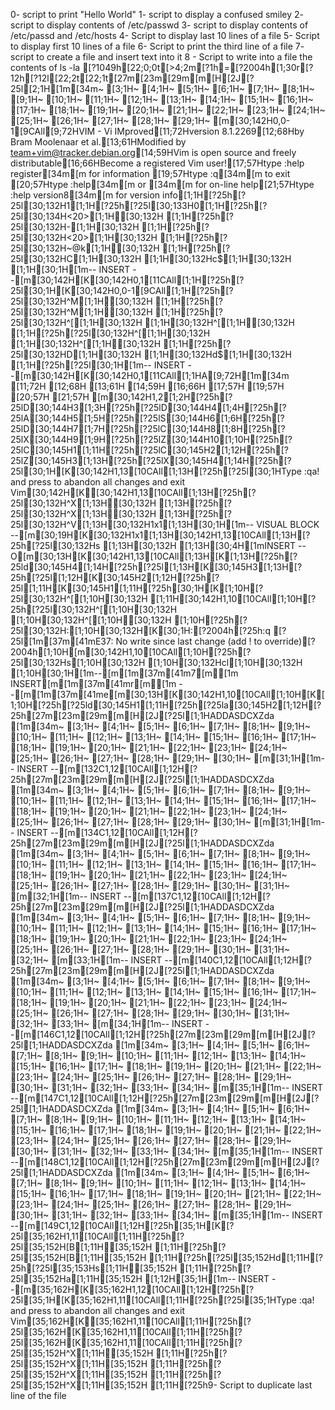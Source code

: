 0- script to print "Hello World"
1- script to display a confused smiley
2- script to display contents of /etc/passwd
3- script to display contents of /etc/passd and /etc/hosts
4- Script to display last 10 lines of a file
5- Script to display first 10 lines of a file
6- Script to print the third line of a file
7- script to create a file and insert text into it
8 - Script to write into a file the contents of ls -la
[?1049h[22;0;0t[>4;2m[?1h=[?2004h[1;30r[?12h[?12l[22;2t[22;1t[27m[23m[29m[m[H[2J[?25l[2;1H[1m[34m~                                                                                                                                                              [3;1H~                                                                                                                                                              [4;1H~                                                                                                                                                              [5;1H~                                                                                                                                                              [6;1H~                                                                                                                                                              [7;1H~                                                                                                                                                              [8;1H~                                                                                                                                                              [9;1H~                                                                                                                                                              [10;1H~                                                                                                                                                              [11;1H~                                                                                                                                                              [12;1H~                                                                                                                                                              [13;1H~                                                                                                                                                              [14;1H~                                                                                                                                                              [15;1H~                                                                                                                                                              [16;1H~                                                                                                                                                              [17;1H~                                                                                                                                                              [18;1H~                                                                                                                                                              [19;1H~                                                                                                                                                              [20;1H~                                                                                                                                                              [21;1H~                                                                                                                                                              [22;1H~                                                                                                                                                              [23;1H~                                                                                                                                                              [24;1H~                                                                                                                                                              [25;1H~                                                                                                                                                              [26;1H~                                                                                                                                                              [27;1H~                                                                                                                                                              [28;1H~                                                                                                                                                              [29;1H~                                                                                                                                                              [m[30;142H0,0-1[9CAll[9;72HVIM - Vi IMproved[11;72Hversion 8.1.2269[12;68Hby Bram Moolenaar et al.[13;61HModified by team+vim@tracker.debian.org[14;59HVim is open source and freely distributable[16;66HBecome a registered Vim user![17;57Htype  :help register[34m<Enter>[m   for information [19;57Htype  :q[34m<Enter>[m               to exit         [20;57Htype  :help[34m<Enter>[m  or  [34m<F1>[m  for on-line help[21;57Htype  :help version8[34m<Enter>[m   for version info[1;1H[?25h[?25l[30;132H1[1;1H[?25h[?25l[30;133H0[1;1H[?25h[?25l[30;134H<20>[1;1H[30;132H      [1;1H[?25h[?25l[30;132H-[1;1H[30;132H [1;1H[?25h[?25l[30;132H<20>[1;1H[30;132H    [1;1H[?25h[?25l[30;132H~@k[1;1H[30;132H   [1;1H[?25h[?25l[30;132HC[1;1H[30;132H [1;1H[30;132Hc$[1;1H[30;132H  [1;1H[30;1H[1m-- INSERT --[m[30;142H[K[30;142H0,1[11CAll[1;1H[?25h[?25l[30;1H[K[30;142H0,0-1[9CAll[1;1H[?25h[?25l[30;132H^M[1;1H[30;132H  [1;1H[?25h[?25l[30;132H^M[1;1H[30;132H  [1;1H[?25h[?25l[30;132H^[[1;1H[30;132H  [1;1H[30;132H^[[1;1H[30;132H  [1;1H[?25h[?25l[30;132H^[[1;1H[30;132H  [1;1H[30;132H^[[1;1H[30;132H  [1;1H[?25h[?25l[30;132HD[1;1H[30;132H [1;1H[30;132Hd$[1;1H[30;132H  [1;1H[?25h[?25l[30;1H[1m-- INSERT --[m[30;142H[K[30;142H0,1[11CAll[1;1HA[9;72H[1m[34m                 [11;72H                [12;68H                        [13;61H                                       [14;59H                                           [16;66H                             [17;57H                                              [19;57H                                              [20;57H                                              [21;57H                                              [m[30;142H1,2[1;2H[?25h[?25lD[30;144H3[1;3H[?25h[?25lD[30;144H4[1;4H[?25h[?25lA[30;144H5[1;5H[?25h[?25lS[30;144H6[1;6H[?25h[?25lD[30;144H7[1;7H[?25h[?25lC[30;144H8[1;8H[?25h[?25lX[30;144H9[1;9H[?25h[?25lZ[30;144H10[1;10H[?25h[?25lC[30;145H1[1;11H[?25h[?25lC[30;145H2[1;12H[?25h[?25lZ[30;145H3[1;13H[?25h[?25lX[30;145H4[1;14H[?25h[?25l[30;1H[K[30;142H1,13[10CAll[1;13H[?25h[?25l[30;1HType  :qa!  and press <Enter> to abandon all changes and exit Vim[30;142H[K[30;142H1,13[10CAll[1;13H[?25h[?25l[30;132H^X[1;13H[30;132H  [1;13H[?25h[?25l[30;132H^X[1;13H[30;132H  [1;13H[?25h[?25l[30;132H^V[1;13H[30;132H1x1[1;13H[30;1H[1m-- VISUAL BLOCK --[m[30;19H[K[30;132H1x1[1;13H[30;142H1,13[10CAll[1;13H[?25h[?25l[30;132Hs  [1;13H[30;132H [1;13H[30;4H[1mINSERT --O[m[30;13H[K[30;142H1,13[10CAll[1;13H[K[1;13H[?25h[?25ld[30;145H4[1;14H[?25h[?25l[1;13H[K[30;145H3[1;13H[?25h[?25l[1;12H[K[30;145H2[1;12H[?25h[?25l[1;11H[K[30;145H1[1;11H[?25h[30;1H[K[1;10H[?25l[30;132H^[[1;10H[30;132H  [1;11H[30;142H1,10[10CAll[1;10H[?25h[?25l[30;132H^[[1;10H[30;132H  [1;10H[30;132H^[[1;10H[30;132H  [1;10H[?25h[?25l[30;132H:[1;10H[30;132H[K[30;1H:[?2004h[?25h:q[?25l[1m[37m[41mE37: No write since last change (add ! to override)[?2004h[1;10H[m[30;142H1,10[10CAll[1;10H[?25h[?25l[30;132Hs[1;10H[30;132H [1;10H[30;132Hcl[1;10H[30;132H  [1;10H[30;1H[1m--[m[1m[37m[41m7[m[1m INSERT[m[1m[37m[41mr[m[1m --[m[1m[37m[41me[m[30;13H[K[30;142H1,10[10CAll[1;10H[K[1;10H[?25h[?25ld[30;145H1[1;11H[?25h[?25la[30;145H2[1;12H[?25h[27m[23m[29m[m[H[2J[?25l[1;1HADDASDCXZda
[1m[34m~                                                                                                                                                                 [3;1H~                                                                                                                                                                 [4;1H~                                                                                                                                                                 [5;1H~                                                                                                                                                                 [6;1H~                                                                                                                                                                 [7;1H~                                                                                                                                                                 [8;1H~                                                                                                                                                                 [9;1H~                                                                                                                                                                 [10;1H~                                                                                                                                                                 [11;1H~                                                                                                                                                                 [12;1H~                                                                                                                                                                 [13;1H~                                                                                                                                                                 [14;1H~                                                                                                                                                                 [15;1H~                                                                                                                                                                 [16;1H~                                                                                                                                                                 [17;1H~                                                                                                                                                                 [18;1H~                                                                                                                                                                 [19;1H~                                                                                                                                                                 [20;1H~                                                                                                                                                                 [21;1H~                                                                                                                                                                 [22;1H~                                                                                                                                                                 [23;1H~                                                                                                                                                                 [24;1H~                                                                                                                                                                 [25;1H~                                                                                                                                                                 [26;1H~                                                                                                                                                                 [27;1H~                                                                                                                                                                 [28;1H~                                                                                                                                                                 [29;1H~                                                                                                                                                                 [30;1H~                                                                                                                                                                 [m[31;1H[1m-- INSERT --[m[132C1,12[10CAll[1;12H[?25h[27m[23m[29m[m[H[2J[?25l[1;1HADDASDCXZda
[1m[34m~                                                                                                                                                                   [3;1H~                                                                                                                                                                   [4;1H~                                                                                                                                                                   [5;1H~                                                                                                                                                                   [6;1H~                                                                                                                                                                   [7;1H~                                                                                                                                                                   [8;1H~                                                                                                                                                                   [9;1H~                                                                                                                                                                   [10;1H~                                                                                                                                                                   [11;1H~                                                                                                                                                                   [12;1H~                                                                                                                                                                   [13;1H~                                                                                                                                                                   [14;1H~                                                                                                                                                                   [15;1H~                                                                                                                                                                   [16;1H~                                                                                                                                                                   [17;1H~                                                                                                                                                                   [18;1H~                                                                                                                                                                   [19;1H~                                                                                                                                                                   [20;1H~                                                                                                                                                                   [21;1H~                                                                                                                                                                   [22;1H~                                                                                                                                                                   [23;1H~                                                                                                                                                                   [24;1H~                                                                                                                                                                   [25;1H~                                                                                                                                                                   [26;1H~                                                                                                                                                                   [27;1H~                                                                                                                                                                   [28;1H~                                                                                                                                                                   [29;1H~                                                                                                                                                                   [30;1H~                                                                                                                                                                   [m[31;1H[1m-- INSERT --[m[134C1,12[10CAll[1;12H[?25h[27m[23m[29m[m[H[2J[?25l[1;1HADDASDCXZda
[1m[34m~                                                                                                                                                                      [3;1H~                                                                                                                                                                      [4;1H~                                                                                                                                                                      [5;1H~                                                                                                                                                                      [6;1H~                                                                                                                                                                      [7;1H~                                                                                                                                                                      [8;1H~                                                                                                                                                                      [9;1H~                                                                                                                                                                      [10;1H~                                                                                                                                                                      [11;1H~                                                                                                                                                                      [12;1H~                                                                                                                                                                      [13;1H~                                                                                                                                                                      [14;1H~                                                                                                                                                                      [15;1H~                                                                                                                                                                      [16;1H~                                                                                                                                                                      [17;1H~                                                                                                                                                                      [18;1H~                                                                                                                                                                      [19;1H~                                                                                                                                                                      [20;1H~                                                                                                                                                                      [21;1H~                                                                                                                                                                      [22;1H~                                                                                                                                                                      [23;1H~                                                                                                                                                                      [24;1H~                                                                                                                                                                      [25;1H~                                                                                                                                                                      [26;1H~                                                                                                                                                                      [27;1H~                                                                                                                                                                      [28;1H~                                                                                                                                                                      [29;1H~                                                                                                                                                                      [30;1H~                                                                                                                                                                      [31;1H~                                                                                                                                                                      [m[32;1H[1m-- INSERT --[m[137C1,12[10CAll[1;12H[?25h[27m[23m[29m[m[H[2J[?25l[1;1HADDASDCXZda
[1m[34m~                                                                                                                                                                         [3;1H~                                                                                                                                                                         [4;1H~                                                                                                                                                                         [5;1H~                                                                                                                                                                         [6;1H~                                                                                                                                                                         [7;1H~                                                                                                                                                                         [8;1H~                                                                                                                                                                         [9;1H~                                                                                                                                                                         [10;1H~                                                                                                                                                                         [11;1H~                                                                                                                                                                         [12;1H~                                                                                                                                                                         [13;1H~                                                                                                                                                                         [14;1H~                                                                                                                                                                         [15;1H~                                                                                                                                                                         [16;1H~                                                                                                                                                                         [17;1H~                                                                                                                                                                         [18;1H~                                                                                                                                                                         [19;1H~                                                                                                                                                                         [20;1H~                                                                                                                                                                         [21;1H~                                                                                                                                                                         [22;1H~                                                                                                                                                                         [23;1H~                                                                                                                                                                         [24;1H~                                                                                                                                                                         [25;1H~                                                                                                                                                                         [26;1H~                                                                                                                                                                         [27;1H~                                                                                                                                                                         [28;1H~                                                                                                                                                                         [29;1H~                                                                                                                                                                         [30;1H~                                                                                                                                                                         [31;1H~                                                                                                                                                                         [32;1H~                                                                                                                                                                         [m[33;1H[1m-- INSERT --[m[140C1,12[10CAll[1;12H[?25h[27m[23m[29m[m[H[2J[?25l[1;1HADDASDCXZda
[1m[34m~                                                                                                                                                                               [3;1H~                                                                                                                                                                               [4;1H~                                                                                                                                                                               [5;1H~                                                                                                                                                                               [6;1H~                                                                                                                                                                               [7;1H~                                                                                                                                                                               [8;1H~                                                                                                                                                                               [9;1H~                                                                                                                                                                               [10;1H~                                                                                                                                                                               [11;1H~                                                                                                                                                                               [12;1H~                                                                                                                                                                               [13;1H~                                                                                                                                                                               [14;1H~                                                                                                                                                                               [15;1H~                                                                                                                                                                               [16;1H~                                                                                                                                                                               [17;1H~                                                                                                                                                                               [18;1H~                                                                                                                                                                               [19;1H~                                                                                                                                                                               [20;1H~                                                                                                                                                                               [21;1H~                                                                                                                                                                               [22;1H~                                                                                                                                                                               [23;1H~                                                                                                                                                                               [24;1H~                                                                                                                                                                               [25;1H~                                                                                                                                                                               [26;1H~                                                                                                                                                                               [27;1H~                                                                                                                                                                               [28;1H~                                                                                                                                                                               [29;1H~                                                                                                                                                                               [30;1H~                                                                                                                                                                               [31;1H~                                                                                                                                                                               [32;1H~                                                                                                                                                                               [33;1H~                                                                                                                                                                               [m[34;1H[1m-- INSERT --[m[146C1,12[10CAll[1;12H[?25h[27m[23m[29m[m[H[2J[?25l[1;1HADDASDCXZda
[1m[34m~                                                                                                                                                                                [3;1H~                                                                                                                                                                                [4;1H~                                                                                                                                                                                [5;1H~                                                                                                                                                                                [6;1H~                                                                                                                                                                                [7;1H~                                                                                                                                                                                [8;1H~                                                                                                                                                                                [9;1H~                                                                                                                                                                                [10;1H~                                                                                                                                                                                [11;1H~                                                                                                                                                                                [12;1H~                                                                                                                                                                                [13;1H~                                                                                                                                                                                [14;1H~                                                                                                                                                                                [15;1H~                                                                                                                                                                                [16;1H~                                                                                                                                                                                [17;1H~                                                                                                                                                                                [18;1H~                                                                                                                                                                                [19;1H~                                                                                                                                                                                [20;1H~                                                                                                                                                                                [21;1H~                                                                                                                                                                                [22;1H~                                                                                                                                                                                [23;1H~                                                                                                                                                                                [24;1H~                                                                                                                                                                                [25;1H~                                                                                                                                                                                [26;1H~                                                                                                                                                                                [27;1H~                                                                                                                                                                                [28;1H~                                                                                                                                                                                [29;1H~                                                                                                                                                                                [30;1H~                                                                                                                                                                                [31;1H~                                                                                                                                                                                [32;1H~                                                                                                                                                                                [33;1H~                                                                                                                                                                                [34;1H~                                                                                                                                                                                [m[35;1H[1m-- INSERT --[m[147C1,12[10CAll[1;12H[?25h[27m[23m[29m[m[H[2J[?25l[1;1HADDASDCXZda
[1m[34m~                                                                                                                                                                                 [3;1H~                                                                                                                                                                                 [4;1H~                                                                                                                                                                                 [5;1H~                                                                                                                                                                                 [6;1H~                                                                                                                                                                                 [7;1H~                                                                                                                                                                                 [8;1H~                                                                                                                                                                                 [9;1H~                                                                                                                                                                                 [10;1H~                                                                                                                                                                                 [11;1H~                                                                                                                                                                                 [12;1H~                                                                                                                                                                                 [13;1H~                                                                                                                                                                                 [14;1H~                                                                                                                                                                                 [15;1H~                                                                                                                                                                                 [16;1H~                                                                                                                                                                                 [17;1H~                                                                                                                                                                                 [18;1H~                                                                                                                                                                                 [19;1H~                                                                                                                                                                                 [20;1H~                                                                                                                                                                                 [21;1H~                                                                                                                                                                                 [22;1H~                                                                                                                                                                                 [23;1H~                                                                                                                                                                                 [24;1H~                                                                                                                                                                                 [25;1H~                                                                                                                                                                                 [26;1H~                                                                                                                                                                                 [27;1H~                                                                                                                                                                                 [28;1H~                                                                                                                                                                                 [29;1H~                                                                                                                                                                                 [30;1H~                                                                                                                                                                                 [31;1H~                                                                                                                                                                                 [32;1H~                                                                                                                                                                                 [33;1H~                                                                                                                                                                                 [34;1H~                                                                                                                                                                                 [m[35;1H[1m-- INSERT --[m[148C1,12[10CAll[1;12H[?25h[27m[23m[29m[m[H[2J[?25l[1;1HADDASDCXZda
[1m[34m~                                                                                                                                                                                  [3;1H~                                                                                                                                                                                  [4;1H~                                                                                                                                                                                  [5;1H~                                                                                                                                                                                  [6;1H~                                                                                                                                                                                  [7;1H~                                                                                                                                                                                  [8;1H~                                                                                                                                                                                  [9;1H~                                                                                                                                                                                  [10;1H~                                                                                                                                                                                  [11;1H~                                                                                                                                                                                  [12;1H~                                                                                                                                                                                  [13;1H~                                                                                                                                                                                  [14;1H~                                                                                                                                                                                  [15;1H~                                                                                                                                                                                  [16;1H~                                                                                                                                                                                  [17;1H~                                                                                                                                                                                  [18;1H~                                                                                                                                                                                  [19;1H~                                                                                                                                                                                  [20;1H~                                                                                                                                                                                  [21;1H~                                                                                                                                                                                  [22;1H~                                                                                                                                                                                  [23;1H~                                                                                                                                                                                  [24;1H~                                                                                                                                                                                  [25;1H~                                                                                                                                                                                  [26;1H~                                                                                                                                                                                  [27;1H~                                                                                                                                                                                  [28;1H~                                                                                                                                                                                  [29;1H~                                                                                                                                                                                  [30;1H~                                                                                                                                                                                  [31;1H~                                                                                                                                                                                  [32;1H~                                                                                                                                                                                  [33;1H~                                                                                                                                                                                  [34;1H~                                                                                                                                                                                  [m[35;1H[1m-- INSERT --[m[149C1,12[10CAll[1;12H[?25h[35;1H[K[?25l[35;162H1,11[10CAll[1;11H[?25h[?25l[35;152H[B[1;11H[35;152H  [1;11H[?25h[?25l[35;152H[B[1;11H[35;152H  [1;11H[?25h[?25l[35;152Hd[1;11H[?25h[?25l[35;153Hs[1;11H[35;152H  [1;11H[?25h[?25l[35;152Ha[1;11H[35;152H [1;12H[35;1H[1m-- INSERT --[m[35;162H[K[35;162H1,12[10CAll[1;12H[?25h[?25l[35;1H[K[35;162H1,11[10CAll[1;11H[?25h[?25l[35;1HType  :qa!  and press <Enter> to abandon all changes and exit Vim[35;162H[K[35;162H1,11[10CAll[1;11H[?25h[?25l[35;162H[K[35;162H1,11[10CAll[1;11H[?25h[?25l[35;162H[K[35;162H1,11[10CAll[1;11H[?25h[?25l[35;152H^X[1;11H[35;152H  [1;11H[?25h[?25l[35;152H^X[1;11H[35;152H  [1;11H[?25h[?25l[35;152H^X[1;11H[35;152H  [1;11H[?25h[?25l[35;152H^X[1;11H[35;152H  [1;11H[?25h9- Script to duplicate last line of the file
